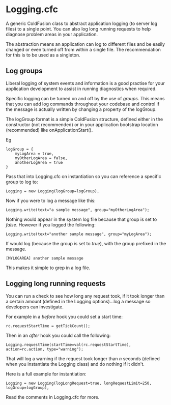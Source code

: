 # Logging.cfc

A generic ColdFusion class to abstract application logging (to server log files) to a single point. You can also log long running requests to help diagnose problem areas in your application.

The abstraction means an application can log to different files and be easily changed or even turned off from within a single file. The recommendation for this is to be used as a singleton.

## Log groups

Liberal logging of system events and information is a good practise for your application development to assist in running diagnostics when required.

Specific logging can be turned on and off by the use of _groups_. This means that you can add log commands throughout your codebase and control if the message is actually written by changing a property of the logGroup. 

The logGroup format is a simple ColdFusion structure, defined either in the constructor (not recommended) or in your application bootstrap location (recommended) like onApplicationStart().

Eg

```
logGroup = {
	myLogArea = true,
	myOtherLogArea = false,
	anotherLogArea = true
}
```

Pass that into Logging.cfc on instantiation so you can reference a specific group to log to:

```
Logging = new Logging(logGroup=logGroup),
```

Now if you were to log a message like this:

```
Logging.write(text="a sample message", group="myOtherLogArea");
```

Nothing would appear in the system log file because that group is set to _false_. However if you logged the following:

```
Logging.write(text="another sample message", group="myLogArea");
```

If would log (because the group is set to _true_), with the group prefixed in the message.

	[MYLOGAREA] another sample message

This makes it simple to grep in a log file.	

## Logging long running requests

You can run a check to see how long any request took, if it took longer than a certain amount (defined in the Logging options)…log a message so developers can investigate.

For example in a _before_ hook you could set a start time:

```
rc.requestStartTime = getTickCount();
```

Then in an _after_ hook you could call the following:

```
Logging.requestTime(startTime=val(rc.requestStartTime), action=rc.action, type="warning");
```
That will log a warning if the request took longer than _n_ seconds (defined when you instantiate the Logging class) and do nothing if it didn't.

Here is a full example for instantiation:

```
Logging = new Logging(logLongRequest=true, longRequestLimit=250, logGroup=logGroup),
```
Read the comments in Logging.cfc for more.
